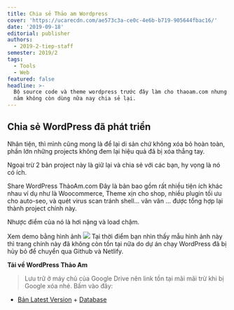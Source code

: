 ```yaml
---
title: Chia sẻ Thảo am Wordpress
cover: 'https://ucarecdn.com/ae573c3a-ce0c-4e6b-b719-905644fbac16/'
date: '2019-09-18'
editorial: publisher
authors:
  - 2019-2-tiep-staff
semester: 2019/2
tags:
  - Tools
  - Web
featured: false
headline: >-
  Bộ source code và theme wordpress trước đây làm cho thaoam.com nhưng đã hơn 2
  năm không còn dùng nữa nay chia sẻ lại.
---
```

## Chia sẻ WordPress đã phát triển

Nhân tiện, thì mình cũng mong là để lại di sản chứ không xóa bỏ hoàn toàn, phần lớn những projects không đem lại hiệu quả đã bị xóa thẳng tay.

Ngoại trừ 2 bản project này là giữ lại và chia sẻ với các bạn, hy vọng là nó có ích.

Share WordPress ThảoAm.com
Đây là bản bao gồm rất nhiều tiện ích khác nhau ví dụ như là Woocommerce, Theme xịn cho shop, nhiều plugin tối ưu cho auto-seo, và quét virus scan tránh shell… vân vân … được tổng hợp lại thành project chính này.

Nhược điểm của nó là hơi nặng và load chậm.

Xem demo bằng hình ảnh
![](https://ucarecdn.com/8ef9d796-4112-4c55-aa4e-4668189b5bd0/)
Tại thời điểm bạn nhìn thấy mẫu hình ảnh này thì trang chính này đã không còn tồn tại nữa do dự án chạy WordPress đã bị hủy bỏ để chuyển qua Github và Netlify.


**Tải về WordPress Thảo Am**

>
> Lưu trữ ở máy chủ của Google Drive nên link tồn tại mãi mãi trừ khi bị Google xóa nhé.
> Bấm vào đây:

* [Bản Latest Version](https://drive.google.com/file/d/0B_FWvM3ekDc6cXZkM1lmMUNhMEk/view?usp=sharing) + [Database](https://drive.google.com/file/d/0B_FWvM3ekDc6TWZXbUlDOWhLR00/view?usp=sharing)
